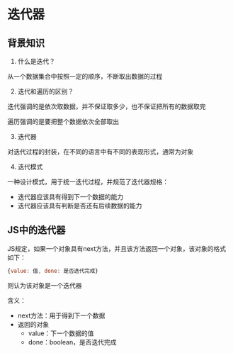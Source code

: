 # 迭代器

## 背景知识

1. 什么是迭代？

从一个数据集合中按照一定的顺序，不断取出数据的过程

2. 迭代和遍历的区别？

迭代强调的是依次取数据，并不保证取多少，也不保证把所有的数据取完

遍历强调的是要把整个数据依次全部取出

3. 迭代器

对迭代过程的封装，在不同的语言中有不同的表现形式，通常为对象

4. 迭代模式

一种设计模式，用于统一迭代过程，并规范了迭代器规格：

- 迭代器应该具有得到下一个数据的能力
- 迭代器应该具有判断是否还有后续数据的能力

## JS中的迭代器

JS规定，如果一个对象具有next方法，并且该方法返回一个对象，该对象的格式如下：

```js
{value: 值, done: 是否迭代完成}
```

则认为该对象是一个迭代器

含义：

- next方法：用于得到下一个数据
- 返回的对象
  - value：下一个数据的值
  - done：boolean，是否迭代完成
